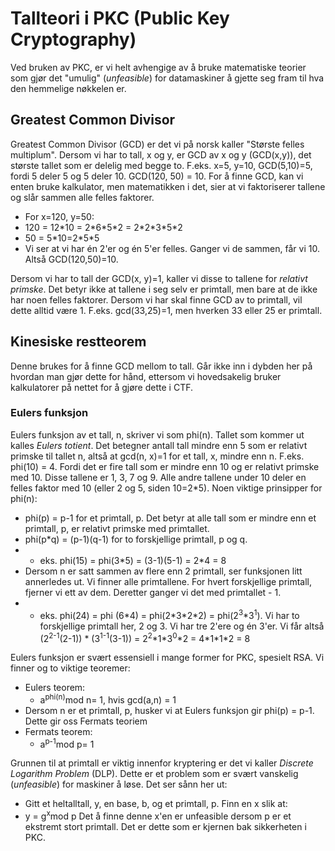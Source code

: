 # Tallteori i PKC (Public Key Cryptography)

Ved bruken av PKC, er vi helt avhengige av å bruke matematiske teorier som gjør det "umulig" (_unfeasible_) for datamaskiner å gjette seg fram til hva den hemmelige nøkkelen er. 

## Greatest Common Divisor
Greatest Common Divisor (GCD) er det vi på norsk kaller "Største felles multiplum". Dersom vi har to tall, x og y, er GCD av x og y (GCD(x,y)), det største tallet som er delelig med begge to. F.eks. x=5, y=10, GCD(5,10)=5, fordi 5 deler 5 og 5 deler 10. GCD(120, 50) = 10. For å finne GCD, kan vi enten bruke kalkulator, men matematikken i det, sier at vi faktoriserer tallene og slår sammen alle felles faktorer. 
- For x=120, y=50: 
- 120 = 12\*10 = 2\*6\*5\*2 = 2\*2\*3\*5\*2
- 50 = 5\*10=2\*5\*5
- Vi ser at vi har én 2'er og én 5'er felles. Ganger vi de sammen, får vi 10. Altså GCD(120,50)=10.

Dersom vi har to tall der GCD(x, y)=1, kaller vi disse to tallene for _relativt primske_. Det betyr ikke at tallene i seg selv er primtall, men bare at de ikke har noen felles faktorer. Dersom vi har skal finne GCD av to primtall, vil dette alltid være 1. F.eks. gcd(33,25)=1, men hverken 33 eller 25 er primtall. 

## Kinesiske restteorem
<!-- TODO: Vurdere om det trengs noe mer her-->
Denne brukes for å finne GCD mellom to tall. Går ikke inn i dybden her på hvordan man gjør dette for hånd, ettersom vi hovedsakelig bruker kalkulatorer på nettet for å gjøre dette i CTF.

### Eulers funksjon
Eulers funksjon av et tall, n, skriver vi som phi(n). Tallet som kommer ut kalles _Eulers totient_. Det betegner antall tall mindre enn 5 som er relativt primske til tallet n, altså at gcd(n, x)=1 for et tall, x, mindre enn n. F.eks. phi(10) = 4. Fordi det er fire tall som er mindre enn 10 og er relativt primske med 10. Disse tallene er 1, 3, 7 og 9. Alle andre tallene under 10 deler en felles faktor med 10 (eller 2 og 5, siden 10=2\*5). Noen viktige prinsipper for phi(n):
- phi(p) = p-1 for et primtall, p. Det betyr at alle tall som er mindre enn et primtall, p, er relativt primske med primtallet. 
- phi(p\*q) = (p-1)(q-1) for to forskjellige primtall, p og q. 
- - eks. phi(15) = phi(3\*5) = (3-1)(5-1) = 2\*4 = 8
- Dersom n er satt sammen av flere enn 2 primtall, ser funksjonen litt annerledes ut. Vi finner alle primtallene. For hvert forskjellige primtall, fjerner vi ett av dem. Deretter ganger vi det med primtallet - 1.
- - eks. phi(24) = phi (6\*4) = phi(2\*3\*2\*2) = phi(2<sup>3</sup>\*3<sup>1</sup>). Vi har to forskjellige primtall her, 2 og 3. Vi har tre 2'ere og én 3'er. Vi får altså (2<sup>2-1</sup>(2-1)) \* (3<sup>1-1</sup>(3-1)) = 2<sup>2</sup>\*1\*3<sup>0</sup>\*2 = 4\*1\*1\*2 = 8

Eulers funksjon er svært essensiell i mange former for PKC, spesielt RSA. 
Vi finner og to viktige teoremer:
- Eulers teorem: 
  - a<sup>phi(n)</sup>mod n= 1, hvis gcd(a,n) = 1
- Dersom n er et primtall, p, husker vi at Eulers funksjon gir phi(p) = p-1. Dette gir oss Fermats teoriem
- Fermats teorem: 
  - a<sup>p-1</sup>mod p= 1

Grunnen til at primtall er viktig innenfor kryptering er det vi kaller _Discrete Logarithm Problem_ (DLP). Dette er et problem som er svært vanskelig (_unfeasible_) for maskiner å løse. Det ser sånn her ut: 
- Gitt et heltalltall, y, en base, b, og et primtall, p. Finn en x slik at:
- y = g<sup>x</sup>mod p
Det å finne denne x'en er unfeasible dersom p er et ekstremt stort primtall. Det er dette som er kjernen bak sikkerheten i PKC. 